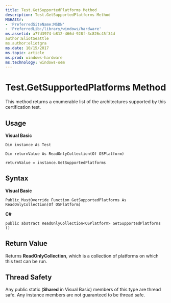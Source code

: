 ```yaml
---
title: Test.GetSupportedPlatforms Method
description: Test.GetSupportedPlatforms Method
MSHAttr:
- 'PreferredSiteName:MSDN'
- 'PreferredLib:/library/windows/hardware'
ms.assetid: a77d3974-b812-466d-928f-3c826c45f34d
author:EliotSeattle
ms.author:eliotgra
ms.date: 10/15/2017
ms.topic: article
ms.prod: windows-hardware
ms.technology: windows-oem
---
```


# Test.GetSupportedPlatforms Method


This method returns a enumerable list of the architectures supported by this certification test.

## <span id="Usage"></span><span id="usage"></span><span id="USAGE"></span>Usage


**Visual Basic**

`Dim instance As Test`

`Dim returnValue As ReadOnlyCollection(Of OSPlatform)`

`returnValue = instance.GetSupportedPlatforms`

## <span id="Syntax"></span><span id="syntax"></span><span id="SYNTAX"></span>Syntax


**Visual Basic**

`Public MustOverride Function GetSupportedPlatforms As ReadOnlyCollection(Of OSPlatform)`

**C#**

`public abstract ReadOnlyCollection<OSPlatform> GetSupportedPlatforms ()`

## <span id="Return_Value"></span><span id="return_value"></span><span id="RETURN_VALUE"></span>Return Value


Returns **ReadOnlyCollection**, which is a collection of platforms on which this test can be run.

## <span id="Thread_Safety"></span><span id="thread_safety"></span><span id="THREAD_SAFETY"></span>Thread Safety


Any public static (**Shared** in Visual Basic) members of this type are thread safe. Any instance members are not guaranteed to be thread safe.

 

 






